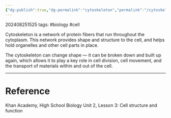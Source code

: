 ```yaml
---
{"dg-publish":true,"dg-permalink":"cytoskeleton","permalink":"/cytoskeleton/"}
---
```


202408251525
tags: #biology #cell

Cytoskeleton is a network of protein fibers that run throughout the cytoplasm. This network provides shape and structure to the cell, and helps hold organelles and other cell parts in place.

The cytoskeleton can change shape — it can be broken down and built up again, which allows it to play a key role in cell division, cell movement, and the transport of materials within and out of the cell.

---
# Reference

Khan Academy, High School Biology Unit 2, Lesson 3: Cell structure and function
